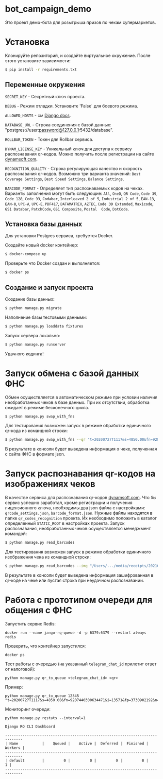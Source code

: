 # bot_campaign_demo

Это проект демо-бота для розыгрыша призов по чекам супермаркетов.

# Установка

Клонируйте репозиторий, и создайте виртуальное окружение. После этого установите зависимости:

```bash
$ pip install -r requirements.txt
```

## Переменные окружения

`SECRET_KEY` - Секретный ключ проекта.

`DEBUG` - Режим отладки. Установите 'False' для боевого режима.

`ALLOWED_HOSTS` - см [Django docs](https://docs.djangoproject.com/en/3.1/ref/settings/#allowed-hosts).

`DATABASE_URL` - Строка соединения с базой данных: "postgres://user:password@127.0.0.1:5432/database".

`ROLLBAR_TOKEN` - Токен для Rollbar сервиса.

`DYNAM_LICENSE_KEY` - Уникальный ключ для доступа к сервису распознавания qr-кодов. Можно получить после регистрации на сайте [dynamsoft.com](https://www.dynamsoft.com).

`RECOGNITION_QUALITY` - Строка регулирующая качество и скорость распознавания qr-кодов. Возможно три варианта значений: `Best Coverage Settings`, `Best Speed Settings`, `Balance Settings`.

`BARCODE_FORMAT` - Определяет тип распознаваемых кодов на чеках. Варианты заполнения могут быть следующие: `All`, `OneD`, `QR Code`, `Code 39`, `Code 128`, `Code 93`, `Codabar`, `Interleaved 2 of 5`, `Industrial 2 of 5`, `EAN-13`, `EAN-8`, `UPC-A`, `UPC-E`, `PDF417`, `DATAMATRIX`, `AZTEC`, `Code 39 Extended`, `Maxicode`, `GS1 Databar`, `PatchCode`, `GS1 Composite`, `Postal  Code`, `DotCode`.


## Установка базы данных

Для установки Postgres сервиса, требуется Docker.

Создайте новый docker контейнер:

```bash
$ docker-compose up
```

Проверьте что Docker создан и выполняется:

```bash
$ docker ps
```

## Создание и запуск проекта

Создание базы данных:

```bash
$ python manage.py migrate
```
Наполнение базы тестовыми данными:

```bash
$ python manage.py loaddata fixtures
```

Запуск сервера локально:

```bash
$ python manage.py runserver
```

Удачного кодинга!


# Запуск обмена с базой данных ФНС

Обмен осуществляется в автоматическом режиме при условии наличия необработанных чеков в базе данных. При их отсутствии, обработка ожидает в режиме бесконечного цикла.

```bash
$ python manage.py swap_with_fns
```

Для тестирования возможен запуск в режиме обработки единичного qr-кода из командной строки:

```bash
$ python manage.py swap_with_fns --qr "t=20200727T1117&s=4850.00&fn=9287440300634471&i=13571&fp=3730902192&n=1"
```
В результате в консоли будет выведена информация о чеке, полученная с сайта ФНС в формате json.


# Запуск распознавания qr-кодов на изображениях чеков

В качестве сервиса для распознавания qr-кодов [dynamsoft.com](https://www.dynamsoft.com). Что бы сервис успешно заработал, кроме регистрации и получения лицензионного ключа, необходимы два json файла с настройками: `qrcode_settings.json`, `barcode_format.json`. Нужные файлы находятся в папке `qr_codes_recognition` проекта. Их необходимо положить в каталог определенный `STATIC_ROOT` в настройках проекта.
Запуск распознавания, необработанных чеков осуществляется менеджмент командой:

```bash
$ python manage.py read_barcodes
```

Для тестирования возможен запуск в режиме обработки единичного изображения чека из командной строки:

```bash
$ python manage.py read_barcodes --img "/Users/.../media/receipts/20210430_123506_7RWLprV.jpg"
```

В результате в консоли будет выведена информация зашифрованная в qr-коде на чеке или пустая строка при неудачном распознавании.


# Работа с прототипом очереди для общения с ФНС

Запустить сервис Redis:
```
docker run --name jango-rq-queue -d -p 6379:6379 --restart always redis
```
Проверить, что контейнер запустился:
```
docker ps
```
Тест работы с очередью (на указанный `telegram_chat_id` прилетит ответ от налоговой):
```
python manage.py qr_to_queue <telegram_chat_id> <qr>
```
Пример:
```
python manage.py qr_to_queue 12345 "t=20200727T1117&s=4850.00&fn=9287440300634471&i=13571&fp=3730902192&n=1"
```
Мониторинг очереди:
```
python manage.py rqstats --interval=1
```
```
Django RQ CLI Dashboard

------------------------------------------------------------------------------
| Name           |    Queued |    Active |  Deferred |  Finished |   Workers |
------------------------------------------------------------------------------
| default        |         0 |         0 |         0 |         0 |         1 |
------------------------------------------------------------------------------
```
